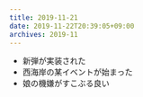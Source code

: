 ```yaml
---
title: 2019-11-21
date: 2019-11-22T20:39:05+09:00
archives: 2019-11
---
```


- 新弾が実装された
- 西海岸の某イベントが始まった
- 娘の機嫌がすこぶる良い
